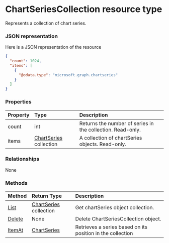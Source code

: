 # ChartSeriesCollection resource type

Represents a collection of chart series.

### JSON representation

Here is a JSON representation of the resource

<!-- {
  "blockType": "resource",
  "optionalProperties": [

  ],
  "@odata.type": "microsoft.graph.chartseriescollection"
}-->

```json
{
  "count": 1024,
  "items": [
    {
      "@odata.type": "microsoft.graph.chartseries"
    }
  ]
}

```
### Properties
| Property	   | Type	|Description|
|:---------------|:--------|:----------|
|count|int|Returns the number of series in the collection. Read-only.|
|items|[ChartSeries](chartseries.md) collection|A collection of chartSeries objects. Read-only.|

### Relationships
None


### Methods

| Method		   | Return Type	|Description|
|:---------------|:--------|:----------|
|[List](../api/chartseries_list.md) | [ChartSeries](chartseries.md) collection |Get chartSeries object collection. |
|[Delete](../api/chartseriescollection_delete.md) | None |Delete ChartSeriesCollection object. |
|[ItemAt](../api/chartseriescollection_itemat.md)|[ChartSeries](chartseries.md)|Retrieves a series based on its position in the collection|

<!-- uuid: 8fcb5dbc-d5aa-4681-8e31-b001d5168d79
2015-10-25 14:57:30 UTC -->
<!-- {
  "type": "#page.annotation",
  "description": "ChartSeriesCollection resource",
  "keywords": "",
  "section": "documentation",
  "tocPath": ""
}-->